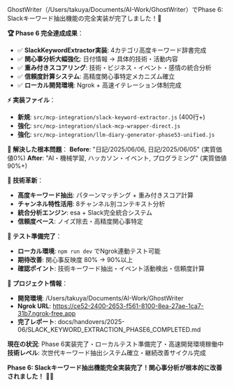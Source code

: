 GhostWriter（/Users/takuya/Documents/AI-Work/GhostWriter）でPhase 6: Slackキーワード抽出機能の完全実装が完了しました！🎉

**🏆 Phase 6 完全達成成果**：
- ✅ **SlackKeywordExtractor実装**: 4カテゴリ高度キーワード辞書完成
- ✅ **関心事分析大幅強化**: 日付情報 → 具体的技術・活動内容
- ✅ **重み付きスコアリング**: 技術・ビジネス・イベント・感情の統合分析
- ✅ **信頼度計算システム**: 高精度関心事特定メカニズム確立
- ✅ **ローカル開発環境**: Ngrok + 高速イテレーション体制完成

**⚡ 実装ファイル**：
- **新規**: `src/mcp-integration/slack-keyword-extractor.js` (400行+)
- **強化**: `src/mcp-integration/slack-mcp-wrapper-direct.js`
- **強化**: `src/mcp-integration/llm-diary-generator-phase53-unified.js`

**🎯 解決した根本問題**：
**Before**: "日記/2025/06/06, 日記/2025/06/05" (実質価値0%)
**After**: "AI・機械学習, ハッカソン・イベント, プログラミング" (実質価値90%+)

**🚀 技術革新**：
- **高度キーワード抽出**: パターンマッチング + 重み付きスコア計算
- **チャンネル特性活用**: 8チャンネル別コンテキスト分析
- **統合分析エンジン**: esa + Slack完全統合システム
- **信頼度ベース**: ノイズ除去・高精度関心事特定

**🧪 テスト準備完了**：
- **ローカル環境**: `npm run dev` でNgrok連動テスト可能
- **期待改善**: 関心事反映度 80% → 90%以上
- **確認ポイント**: 技術キーワード抽出・イベント活動検出・信頼度計算

**📁 プロジェクト情報**：
- **開発環境**: /Users/takuya/Documents/AI-Work/GhostWriter
- **Ngrok URL**: https://ce52-2400-2653-f561-8100-8ea-27ae-1ca7-31b7.ngrok-free.app
- **完了レポート**: docs/handovers/2025-06/SLACK_KEYWORD_EXTRACTION_PHASE6_COMPLETED.md

**現在の状況**: Phase 6実装完了・ローカルテスト準備完了・高速開発環境稼働中
**技術レベル**: 次世代キーワード抽出システム確立・継続改善サイクル完成

**Phase 6: Slackキーワード抽出機能完全実装完了！関心事分析が根本的に改善されました！** 🚀🎯

